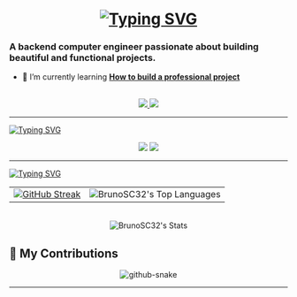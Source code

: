 <h1 align="center">
<br>
    <a href="https://git.io/typing-svg"><img src="https://readme-typing-svg.herokuapp.com?font=Fira+Code&size=34&pause=1000&color=41B883&repeat=false&width=435&lines=Hi+There!+%F0%9F%98%89;I'm+Bruno+Salcedo!" alt="Typing SVG" /></a>
</h1>

### A backend computer engineer passionate about building beautiful and functional projects.

- 🌱 I’m currently learning **[How to build a professional project ](https://blog.bytebytego.com/p/free-system-design-pdf-158-pages)**




<br>
<div align="center">
  <a href="bruno.salcedo.ca@gmail.com">
    <img src="https://img.shields.io/badge/Gmail-333333?style=for-the-badge&logo=gmail&logoColor=red" />
  </a>
  <a href="https://www.linkedin.com/in/bruno-salcedo-4627ab356/" target="_blank">
    <img src="https://img.shields.io/badge/LinkedIn-0077B5?style=for-the-badge&logo=linkedin&logoColor=white" target="_blank" />
  </a>
</div>




<hr>
<a href="https://git.io/typing-svg"><img src="https://readme-typing-svg.herokuapp.com?font=Fira+Code&size=30&pause=1000&color=41B883&repeat=false&width=435&lines=Languages+and+Tools+🛠️" alt="Typing SVG" /></a>

<br>

<p align="center">
  <img src="https://skillicons.dev/icons?i=java,cpp,python,spring,nodejs,react,postgres,php" />
  <img src="https://skillicons.dev/icons?i=html,css,js,git,postman,figma" />
</p>



<hr>
<a href="https://git.io/typing-svg"><img src="https://readme-typing-svg.herokuapp.com?font=Fira+Code&size=30&pause=1000&color=41B883&repeat=false&width=435&lines=My+statistics+on+GitHub" alt="Typing SVG" /></a>
<div align="center">
  <table>
    <tbody>
      <tr>
        <td align="center">
          <a href="https://git.io/streak-stats">
            <img src="https://github-readme-streak-stats.herokuapp.com?user=BrunoSC32&theme=vue-dark" alt="GitHub Streak" />
          </a>
        </td>
        <td align="center">
          <img src="https://github-readme-stats.vercel.app/api/top-langs/?username=BrunoSC32&theme=vue-dark&show_icons=true&hide_border=true&layout=compact" alt="BrunoSC32's Top Languages" />
        </td>
      </tr>
    </tbody>
  </table>
  <br>
  <img src="https://github-readme-stats.vercel.app/api?username=BrunoSC32&theme=vue-dark&show_icons=true&hide_border=true&count_private=true" alt="BrunoSC32's Stats" />
</div>




## 🐍 My Contributions

<div align="center">
  <picture>
    <source media="(prefers-color-scheme: dark)" srcset="https://raw.githubusercontent.com/BrunoSC32/BrunoSC32/output/github-contribution-grid-snake-dark.svg" />
    <source media="(prefers-color-scheme: light)" srcset="https://raw.githubusercontent.com/BrunoSC32/BrunoSC32/output/github-contribution-grid-snake.svg" />
    <img alt="github-snake" src="https://raw.githubusercontent.com/BrunoSC32/BrunoSC32/output/github-contribution-grid-snake.svg" />
  </picture>
</div>

<hr>